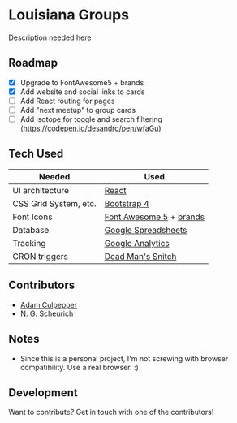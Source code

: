 # Louisiana Groups
Description needed here

## Roadmap
- [x] Upgrade to FontAwesome5 + brands
- [x] Add website and social links to cards
- [ ] Add React routing for pages
- [ ] Add "next meetup" to group cards
- [ ] Add isotope for toggle and search filtering (https://codepen.io/desandro/pen/wfaGu)

## Tech Used
| Needed | Used |
| ------ | ------ |
| UI architecture | [React](https://github.com/facebook/react)
| CSS Grid System, etc. | [Bootstrap 4](http://getbootstrap.com)
| Font Icons | [Font Awesome 5](https://fontawesome.com) + [brands](https://fontawesome.com/icons?d=brands)
| Database | [Google Spreadsheets](https://google.com/sheets)
| Tracking | [Google Analytics](https://google.com/analytics)
| CRON triggers | [Dead Man's Snitch](https://deadmanssnitch.com/r/b2746d2af7)

## Contributors
- [Adam Culpepper](https://github.com/adamculpepper)
- [N. G. Scheurich](https://nick.scheurich.me)

## Notes
- Since this is a personal project, I'm not screwing with browser compatibility. Use a real browser. :)

## Development
Want to contribute? Get in touch with one of the contributors!
